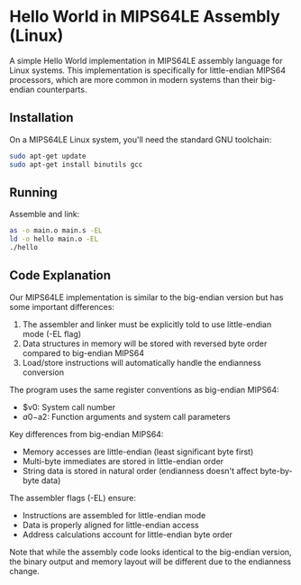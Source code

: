 # Hello World in MIPS64LE Assembly (Linux)

A simple Hello World implementation in MIPS64LE assembly language for Linux systems. This implementation is specifically for little-endian MIPS64 processors, which are more common in modern systems than their big-endian counterparts.

## Installation

On a MIPS64LE Linux system, you'll need the standard GNU toolchain:

```bash
sudo apt-get update
sudo apt-get install binutils gcc
```

## Running

Assemble and link:
```bash
as -o main.o main.s -EL
ld -o hello main.o -EL
./hello
```

## Code Explanation

Our MIPS64LE implementation is similar to the big-endian version but has some important differences:

1. The assembler and linker must be explicitly told to use little-endian mode (-EL flag)
2. Data structures in memory will be stored with reversed byte order compared to big-endian MIPS64
3. Load/store instructions will automatically handle the endianness conversion

The program uses the same register conventions as big-endian MIPS64:
- $v0: System call number
- $a0-$a2: Function arguments and system call parameters

Key differences from big-endian MIPS64:
- Memory accesses are little-endian (least significant byte first)
- Multi-byte immediates are stored in little-endian order
- String data is stored in natural order (endianness doesn't affect byte-by-byte data)

The assembler flags (-EL) ensure:
- Instructions are assembled for little-endian mode
- Data is properly aligned for little-endian access
- Address calculations account for little-endian byte order

Note that while the assembly code looks identical to the big-endian version, the binary output and memory layout will be different due to the endianness change.
